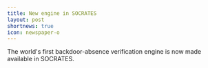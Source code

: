 ```yaml
---
title: New engine in SOCRATES
layout: post
shortnews: true
icon: newspaper-o
---
```


The world's first backdoor-absence verification engine is now made available in SOCRATES.